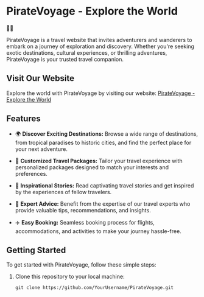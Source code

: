 # PirateVoyage - Explore the World

🏴‍☠️

PirateVoyage is a travel website that invites adventurers and wanderers to embark on a journey of exploration and discovery. Whether you're seeking exotic destinations, cultural experiences, or thrilling adventures, PirateVoyage is your trusted travel companion.

## Visit Our Website

Explore the world with PirateVoyage by visiting our website: <a href="https://monumental-starship-65eda5.netlify.app/" target="_blank">PirateVoyage - Explore the World</a>
## Features

- 🌍 **Discover Exciting Destinations:** Browse a wide range of destinations, from tropical paradises to historic cities, and find the perfect place for your next adventure.

- 💼 **Customized Travel Packages:** Tailor your travel experience with personalized packages designed to match your interests and preferences.

- 📖 **Inspirational Stories:** Read captivating travel stories and get inspired by the experiences of fellow travelers.

- 👔 **Expert Advice:** Benefit from the expertise of our travel experts who provide valuable tips, recommendations, and insights.

- ✈️ **Easy Booking:** Seamless booking process for flights, accommodations, and activities to make your journey hassle-free.

## Getting Started

To get started with PirateVoyage, follow these simple steps:

1. Clone this repository to your local machine:

   ```shell
   git clone https://github.com/YourUsername/PirateVoyage.git
